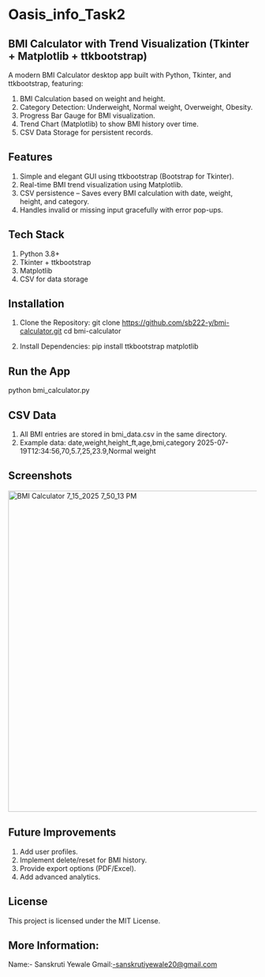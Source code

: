 # Oasis_info_Task2

## BMI Calculator with Trend Visualization (Tkinter + Matplotlib + ttkbootstrap)

A modern BMI Calculator desktop app built with Python, Tkinter, and ttkbootstrap, featuring:

1. BMI Calculation based on weight and height.
2. Category Detection: Underweight, Normal weight, Overweight, Obesity.
3. Progress Bar Gauge for BMI visualization.
4. Trend Chart (Matplotlib) to show BMI history over time.
5. CSV Data Storage for persistent records.

## Features

1. Simple and elegant GUI using ttkbootstrap (Bootstrap for Tkinter).
2. Real-time BMI trend visualization using Matplotlib.
3. CSV persistence – Saves every BMI calculation with date, weight, height, and category.
4. Handles invalid or missing input gracefully with error pop-ups.

## Tech Stack

1. Python 3.8+
2. Tkinter + ttkbootstrap
3. Matplotlib
4. CSV for data storage

## Installation
1. Clone the Repository:
git clone https://github.com/sb222-y/bmi-calculator.git
cd bmi-calculator

2. Install Dependencies:
pip install ttkbootstrap matplotlib

## Run the App
python bmi_calculator.py

## CSV Data
1. All BMI entries are stored in bmi_data.csv in the same directory.
2. Example data:
date,weight,height_ft,age,bmi,category
2025-07-19T12:34:56,70,5.7,25,23.9,Normal weight

## Screenshots
<img width="1044" height="650" alt="BMI Calculator 7_15_2025 7_50_13 PM" src="https://github.com/user-attachments/assets/adb39230-a568-4c4d-b8b5-acb6722ffec4" />


## Future Improvements

1. Add user profiles.
2. Implement delete/reset for BMI history.
3. Provide export options (PDF/Excel).
4. Add advanced analytics.

## License
This project is licensed under the MIT License.

## More Information:
Name:- Sanskruti Yewale
Gmail:-sanskrutiyewale20@gmail.com


